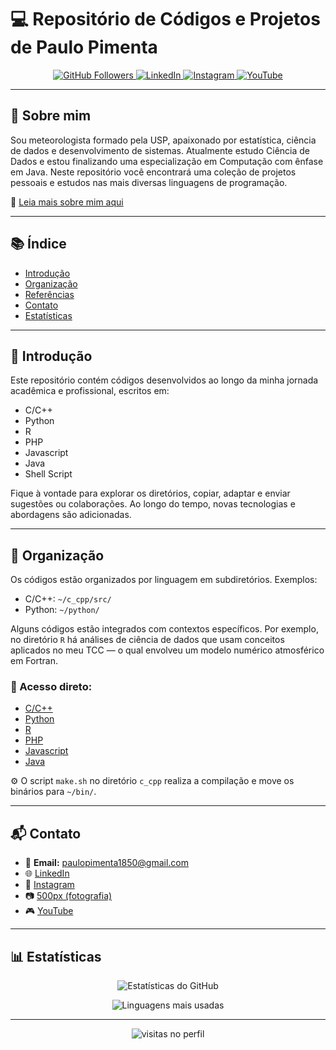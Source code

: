 # 💻 Repositório de Códigos e Projetos de Paulo Pimenta

<p align="center">
  <a href="https://github.com/paulopimenta6">
    <img src="https://img.shields.io/github/followers/paulopimenta6?label=GitHub&style=social" alt="GitHub Followers">
  </a>
  <a href="https://www.linkedin.com/in/paulo-henrique-pimenta/">
    <img src="https://img.shields.io/badge/LinkedIn-blue?logo=linkedin&style=flat" alt="LinkedIn">
  </a>
  <a href="https://www.instagram.com/paulopimenta6/">
    <img src="https://img.shields.io/badge/Instagram-E4405F?logo=instagram&logoColor=white&style=flat" alt="Instagram">
  </a>
  <a href="https://www.youtube.com/@paulopi997">
    <img src="https://img.shields.io/badge/YouTube-FF0000?logo=youtube&logoColor=white" alt="YouTube">
  </a>
</p>

---

## 👋 Sobre mim

Sou meteorologista formado pela USP, apaixonado por estatística, ciência de dados e desenvolvimento de sistemas. Atualmente estudo Ciência de Dados e estou finalizando uma especialização em Computação com ênfase em Java. Neste repositório você encontrará uma coleção de projetos pessoais e estudos nas mais diversas linguagens de programação.

📄 [Leia mais sobre mim aqui](./aboutme.md)

---

## 📚 Índice

- [Introdução](#introdução)
- [Organização](#organização)
- [Referências](#referências)
- [Contato](#contato)
- [Estatísticas](#estatísticas)

---

## 🧠 Introdução

Este repositório contém códigos desenvolvidos ao longo da minha jornada acadêmica e profissional, escritos em:

- C/C++
- Python
- R
- PHP
- Javascript
- Java
- Shell Script

Fique à vontade para explorar os diretórios, copiar, adaptar e enviar sugestões ou colaborações. Ao longo do tempo, novas tecnologias e abordagens são adicionadas.

---

## 📂 Organização

Os códigos estão organizados por linguagem em subdiretórios. Exemplos:

- C/C++: `~/c_cpp/src/`
- Python: `~/python/`

Alguns códigos estão integrados com contextos específicos. Por exemplo, no diretório `R` há análises de ciência de dados que usam conceitos aplicados no meu TCC — o qual envolveu um modelo numérico atmosférico em Fortran.

### 🔗 Acesso direto:

- [C/C++](https://github.com/paulopimenta6/ph_codes/tree/master/c_cpp)
- [Python](https://github.com/paulopimenta6/ph_codes/tree/master/python)
- [R](https://github.com/paulopimenta6/ph_codes/tree/master/R)
- [PHP](https://github.com/paulopimenta6/ph_codes/tree/master/php)
- [Javascript](https://github.com/paulopimenta6/ph_codes/tree/master/javascript)
- [Java](https://github.com/paulopimenta6/ph_codes/tree/master/java)

⚙️ O script `make.sh` no diretório `c_cpp` realiza a compilação e move os binários para `~/bin/`.

---

## 📬 Contato

- 📧 **Email:** paulopimenta1850@gmail.com  
- 🌐 [LinkedIn](https://www.linkedin.com/in/paulo-henrique-pimenta/)  
- 📸 [Instagram](https://www.instagram.com/paulopimenta6/)  
- 📷 [500px (fotografia)](https://500px.com/p/paulopimenta6?view=photos)  
- 🎮 [YouTube](https://www.youtube.com/@paulopi997)

---

## 📊 Estatísticas

<p align="center">
  <img src="https://github-readme-stats.vercel.app/api?username=paulopimenta6&show_icons=true&theme=dracula&locale=pt-br" alt="Estatísticas do GitHub" />
</p>

<p align="center">
  <img src="https://github-readme-stats.vercel.app/api/top-langs/?username=paulopimenta6&layout=compact&theme=dracula&locale=pt-br" alt="Linguagens mais usadas" />
</p>

---

<p align="center">
  <img src="https://komarev.com/ghpvc/?username=paulopimenta6&style=flat-square&color=blue" alt="visitas no perfil"/>
</p>
